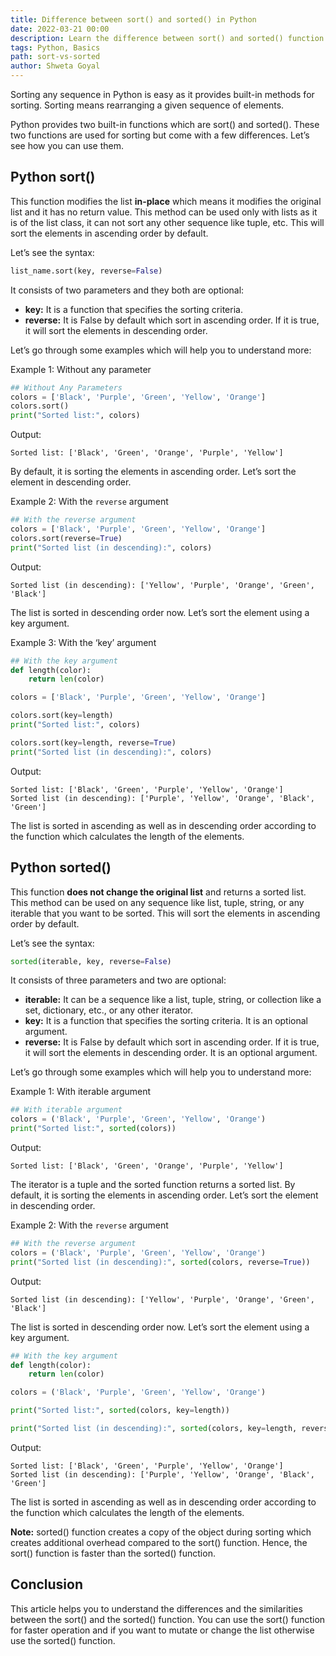 ```yaml
---
title: Difference between sort() and sorted() in Python
date: 2022-03-21 00:00
description: Learn the difference between sort() and sorted() function in Python.
tags: Python, Basics
path: sort-vs-sorted
author: Shweta Goyal
---
```


Sorting any sequence in Python is easy as it provides built-in methods for sorting. Sorting means rearranging a given sequence of elements.

Python provides two built-in functions which are sort() and sorted(). These two functions are used for sorting but come with a few differences. Let’s see how you can use them.

## Python sort()

This function modifies the list **in-place** which means it modifies the original list and it has no return value. This method can be used only with lists as it is of the list class, it can not sort any other sequence like tuple, etc. This will sort the elements in ascending order by default.

Let’s see the syntax:

```python
list_name.sort(key, reverse=False)
```

It consists of two parameters and they both are optional:

- **key:** It is a function that specifies the sorting criteria.
- **reverse:** It is False by default which sort in ascending order. If it is true, it will sort the elements in descending order.

Let’s go through some examples which will help you to understand more:

Example 1: Without any parameter

```python
## Without Any Parameters
colors = ['Black', 'Purple', 'Green', 'Yellow', 'Orange']
colors.sort()
print("Sorted list:", colors)
```

Output:

```console
Sorted list: ['Black', 'Green', 'Orange', 'Purple', 'Yellow']
```

By default, it is sorting the elements in ascending order. Let’s sort the element in descending order.

Example 2: With the `reverse` argument

```python
## With the reverse argument
colors = ['Black', 'Purple', 'Green', 'Yellow', 'Orange']
colors.sort(reverse=True)
print("Sorted list (in descending):", colors)
```

Output:

```console
Sorted list (in descending): ['Yellow', 'Purple', 'Orange', 'Green', 'Black']
```

The list is sorted in descending order now. Let’s sort the element using a key argument.

Example 3: With the ‘key’ argument

```python
## With the key argument
def length(color):
    return len(color)

colors = ['Black', 'Purple', 'Green', 'Yellow', 'Orange']

colors.sort(key=length)
print("Sorted list:", colors)

colors.sort(key=length, reverse=True)
print("Sorted list (in descending):", colors)
```

Output:

```console
Sorted list: ['Black', 'Green', 'Purple', 'Yellow', 'Orange']
Sorted list (in descending): ['Purple', 'Yellow', 'Orange', 'Black', 'Green']
```

The list is sorted in ascending as well as in descending order according to the function which calculates the length of the elements.

## Python sorted()

This function **does not change the original list** and returns a sorted list. This method can be used on any sequence like list, tuple, string, or any iterable that you want to be sorted. This will sort the elements in ascending order by default.

Let’s see the syntax:

```python
sorted(iterable, key, reverse=False)
```

It consists of three parameters and two are optional:

- **iterable:** It can be a sequence like a list, tuple, string, or collection like a set, dictionary, etc., or any other iterator.
- **key:** It is a function that specifies the sorting criteria. It is an optional argument.
- **reverse:** It is False by default which sort in ascending order. If it is true, it will sort the elements in descending order. It is an optional argument.

Let’s go through some examples which will help you to understand more:

Example 1: With iterable argument

```python
## With iterable argument
colors = ('Black', 'Purple', 'Green', 'Yellow', 'Orange')
print("Sorted list:", sorted(colors))
```

Output:

```console
Sorted list: ['Black', 'Green', 'Orange', 'Purple', 'Yellow']
```

The iterator is a tuple and the sorted function returns a sorted list. By default, it is sorting the elements in ascending order. Let’s sort the element in descending order.

Example 2: With the `reverse` argument

```python
## With the reverse argument
colors = ('Black', 'Purple', 'Green', 'Yellow', 'Orange')
print("Sorted list (in descending):", sorted(colors, reverse=True))
```

Output:

```console
Sorted list (in descending): ['Yellow', 'Purple', 'Orange', 'Green', 'Black']
```

The list is sorted in descending order now. Let’s sort the element using a key argument.

```python
## With the key argument
def length(color):
    return len(color)

colors = ('Black', 'Purple', 'Green', 'Yellow', 'Orange')

print("Sorted list:", sorted(colors, key=length))

print("Sorted list (in descending):", sorted(colors, key=length, reverse=True))
```

Output:

```console
Sorted list: ['Black', 'Green', 'Purple', 'Yellow', 'Orange']
Sorted list (in descending): ['Purple', 'Yellow', 'Orange', 'Black', 'Green']
```

The list is sorted in ascending as well as in descending order according to the function which calculates the length of the elements.

**Note:** sorted() function creates a copy of the object during sorting which creates additional overhead compared to the sort() function. Hence, the sort() function is faster than the sorted() function.

## Conclusion

This article helps you to understand the differences and the similarities between the sort() and the sorted() function. You can use the sort() function for faster operation and if you want to mutate or change the list otherwise use the sorted() function.
